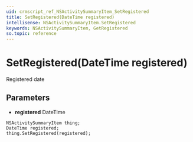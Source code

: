 ```yaml
---
uid: crmscript_ref_NSActivitySummaryItem_SetRegistered
title: SetRegistered(DateTime registered)
intellisense: NSActivitySummaryItem.SetRegistered
keywords: NSActivitySummaryItem, GetRegistered
so.topic: reference
---
```


# SetRegistered(DateTime registered)

Registered date

## Parameters

* **registered** DateTime

```crmscript
NSActivitySummaryItem thing;
DateTime registered;
thing.SetRegistered(registered);
```

